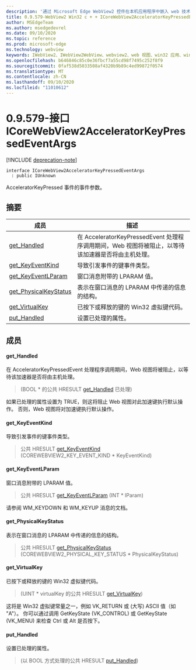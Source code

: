```yaml
---
description: '通过 Microsoft Edge WebView2 控件在本机应用程序中嵌入 web 技术 (HTML、CSS 和 JavaScript) '
title: 0.9.579-WebView2 Win32 c + + ICoreWebView2AcceleratorKeyPressedEventArgs
author: MSEdgeTeam
ms.author: msedgedevrel
ms.date: 09/10/2020
ms.topic: reference
ms.prod: microsoft-edge
ms.technology: webview
keywords: IWebView2、IWebView2WebView、webview2、web 视图、win32 应用、win32、edge、ICoreWebView2、ICoreWebView2Controller、浏览器控件、边缘 html、ICoreWebView2AcceleratorKeyPressedEventArgs
ms.openlocfilehash: b646846c85c0e36fbcf7a55cd98f7495c252f8f9
ms.sourcegitcommit: 0faf538d5033508af4320b9b89c4ed99872f0574
ms.translationtype: MT
ms.contentlocale: zh-CN
ms.lasthandoff: 09/10/2020
ms.locfileid: "11010612"
---
```

# 0.9.579-接口 ICoreWebView2AcceleratorKeyPressedEventArgs 

[!INCLUDE [deprecation-note](../../includes/deprecation-note.md)]

```
interface ICoreWebView2AcceleratorKeyPressedEventArgs
  : public IUnknown
```

AcceleratorKeyPressed 事件的事件参数。

## 摘要

 成员                        | 描述
--------------------------------|---------------------------------------------
[get_Handled](#get_handled) | 在 AcceleratorKeyPressedEvent 处理程序调用期间，Web 视图将被阻止，以等待该加速器是否将由主机处理。
[get_KeyEventKind](#get_keyeventkind) | 导致引发事件的键事件类型。
[get_KeyEventLParam](#get_keyeventlparam) | 窗口消息附带的 LPARAM 值。
[get_PhysicalKeyStatus](#get_physicalkeystatus) | 表示在窗口消息的 LPARAM 中传递的信息的结构。
[get_VirtualKey](#get_virtualkey) | 已按下或释放的键的 Win32 虚拟键代码。
[put_Handled](#put_handled) | 设置已处理的属性。

## 成员

#### get_Handled 

在 AcceleratorKeyPressedEvent 处理程序调用期间，Web 视图将被阻止，以等待该加速器是否将由主机处理。

>  (BOOL * 的公共 HRESULT [get_Handled](#get_handled) 已处理) 

如果已处理的属性设置为 TRUE，则这将阻止 Web 视图对此加速键执行默认操作。 否则，Web 视图将对加速键执行默认操作。

#### get_KeyEventKind 

导致引发事件的键事件类型。

> 公共 HRESULT [get_KeyEventKind](#get_keyeventkind) (COREWEBVIEW2_KEY_EVENT_KIND * KeyEventKind) 

#### get_KeyEventLParam 

窗口消息附带的 LPARAM 值。

> 公共 HRESULT [get_KeyEventLParam](#get_keyeventlparam) (INT * lParam) 

请参阅 WM_KEYDOWN 和 WM_KEYUP 消息的文档。

#### get_PhysicalKeyStatus 

表示在窗口消息的 LPARAM 中传递的信息的结构。

> 公共 HRESULT [get_PhysicalKeyStatus](#get_physicalkeystatus) (COREWEBVIEW2_PHYSICAL_KEY_STATUS * PhysicalKeyStatus) 

#### get_VirtualKey 

已按下或释放的键的 Win32 虚拟键代码。

>  (UINT * virtualKey 的公共 HRESULT [get_VirtualKey](#get_virtualkey)) 

这将是 Win32 虚拟键常量之一，例如 VK_RETURN 或 (大写) ASCII 值（如 "A"）。 你可以通过调用 GetKeyState (VK_CONTROL) 或 GetKeyState (VK_MENU) 来检查 Ctrl 或 Alt 是否按下。

#### put_Handled 

设置已处理的属性。

>  (以 BOOL 方式处理的公共 HRESULT [put_Handled](#put_handled)) 

